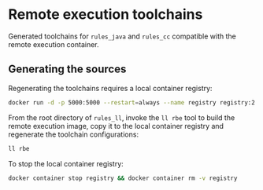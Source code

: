 <!-- vale alex.ProfanityUnlikely = NO -->
# Remote execution toolchains

Generated toolchains for `rules_java` and `rules_cc` compatible with the remote
execution container.

## Generating the sources

Regenerating the toolchains requires a local container registry:

```bash
docker run -d -p 5000:5000 --restart=always --name registry registry:2
```

From the root directory of `rules_ll`, invoke the `ll rbe` tool to build the
remote execution image, copy it to the local container registry and regenerate
the toolchain configurations:
<!-- vale alex.ProfanityUnlikely = NO -->

```bash
ll rbe
```

To stop the local container registry:

```bash
docker container stop registry && docker container rm -v registry
```
